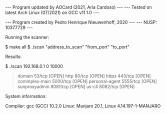 --- Program updated by AOCard (2021, Aria Cardoso)      ---
--- Tested on latest Arch Linux (07/2021) on GCC v11.1.0 ---

--- Program created by Pedro Henrique Nieuwenhoff, 2020  ---
--- NUSP: 10377729 ---

Running the scanner:

$ make all
$ ./scan "address_to_scan" "from_port" "to_port"

Results:

$ ./scan 192.168.0.1 0 10000
> domain	53/tcp [OPEN]
> http	80/tcp [OPEN]
> https	443/tcp [OPEN]
> commplex-main	5000/tcp [OPEN]
> personal-agent	5555/tcp [OPEN]
> sunproxyadmin	8081/tcp [OPEN]
> us-cli	8082/tcp [OPEN]

System information:

Compiler: gcc (GCC) 10.2.0
Linux: Manjaro 20.1, Linux 4.14.197-1-MANJARO
